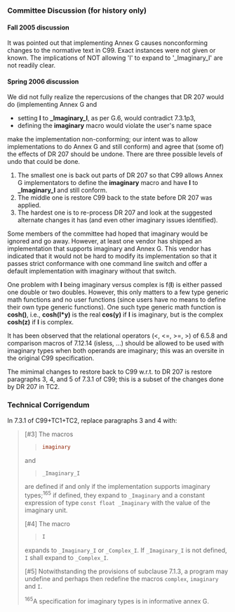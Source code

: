 ### Committee Discussion (for history only)

#### Fall 2005 discussion

It was pointed out that implementing Annex G causes nonconforming changes to the
normative text in C99. Exact instances were not given or known. The implications
of NOT allowing 'I' to expand to '\_Imaginary\_I' are not readily clear.

#### Spring 2006 discussion

We did not fully realize the repercusions of the changes that DR 207 would do
(implementing Annex G and

* setting **I** to **\_Imaginary\_I**, as per G.6, would contradict 7.3.1p3,
* defining the **imaginary** macro would violate the user's name space

make the implementation non-conforming; our intent was to allow implementations
to do Annex G and still conform) and agree that (some of) the effects of DR 207
should be undone. There are three possible levels of undo that could be done.

1. The smallest one is back out parts of DR 207 so that C99 allows Annex G implementators to define the **imaginary** macro and have **I** to **\_Imaginary\_I** and still conform.
2. The middle one is restore C99 back to the state before DR 207 was applied.
3. The hardest one is to re-process DR 207 and look at the suggested alternate changes it has (and even other imaginary issues identified).

Some members of the committee had hoped that imaginary would be ignored and go
away. However, at least one vendor has shipped an implementation that supports
imaginary and Annex G. This vendor has indicated that it would not be hard to
modify its implementation so that it passes strict conformance with one command
line switch and offer a default implementation with imaginary without that
switch.

One problem with **I** being imaginary versus complex is f(**I**) is either
passed one double or two doubles. However, this only matters to a few type
generic math functions and no user functions (since users have no means to
define their own type generic functions). One such type generic math function is
**cosh()**, i.e., **cosh(I\*y)** is the real **cos(y)** if **I** is imaginary,
but is the complex **cosh(z)** if **I** is complex.

It has been observed that the relational operators (\<, \<\=, \>\=, \>) of 6.5.8
and comparison macros of 7.12.14 (isless, ...) should be allowed to be used with
imaginary types when both operands are imaginary; this was an oversite in the
original C99 specification.

The mimimal changes to restore back to C99 w.r.t. to DR 207 is restore
paragraphs 3, 4, and 5 of 7.3.1 of C99; this is a subset of the changes done by
DR 207 in TC2.

### Technical Corrigendum

In 7.3.1 of C99\+TC1\+TC2, replace paragraphs 3 and 4 with:

> \[#3] The macros
>
> > ```c
> > imaginary
> > ```
>
> and
>
> > ```c
> > _Imaginary_I
> > ```
>
> are defined if and only if the implementation supports imaginary
> types;<sup>165</sup> if defined, they expand to `_Imaginary` and a constant
> expression of type `const float _Imaginary` with the value of the imaginary
> unit.
>
> \[#4] The macro
>
> > ```c
> > I
> > ```
>
> expands to `_Imaginary_I` or `_Complex_I`. If `_Imaginary_I` is not defined, `I`
> shall expand to `_Complex_I`.
>
> \[#5] Notwithstanding the provisions of subclause 7.1.3, a program may undefine
> and perhaps then redefine the macros `complex`, `imaginary` and `I`.
>
> <sup>165</sup>A specification for imaginary types is in informative annex G.
